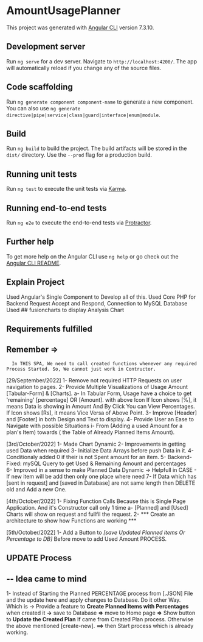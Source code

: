 # AmountUsagePlanner

This project was generated with [Angular CLI](https://github.com/angular/angular-cli) version 7.3.10.

## Development server

Run `ng serve` for a dev server. Navigate to `http://localhost:4200/`. The app will automatically reload if you change any of the source files.

## Code scaffolding

Run `ng generate component component-name` to generate a new component. You can also use `ng generate directive|pipe|service|class|guard|interface|enum|module`.

## Build

Run `ng build` to build the project. The build artifacts will be stored in the `dist/` directory. Use the `--prod` flag for a production build.

## Running unit tests

Run `ng test` to execute the unit tests via [Karma](https://karma-runner.github.io).

## Running end-to-end tests

Run `ng e2e` to execute the end-to-end tests via [Protractor](http://www.protractortest.org/).

## Further help

To get more help on the Angular CLI use `ng help` or go check out the [Angular CLI README](https://github.com/angular/angular-cli/blob/master/README.md).

## Explain Project 

 Used Angular's Single Component to Develop all of this.
 Used Core PHP for Backend Request Accept and Respond, Connection to MySQL Database
 Used ## fusioncharts to display Analysis Chart
  
## Requirements fulfilled

  ## Remember => 
      In THIS SPA, We need to call created functions whenever any required Process Started. So, We cannot just work in Contructor.

 [29/September/2022]
 1- Remove not required HTTP Requests on user navigation to pages.
 2- Provide Multiple Visualizations of Usage Amount [Tabular-Form]  & [Charts].
    a- In Tabular Form, Usage have a choice to get 'remaining' [percentage] OR [Amount]. with above Icon 
        If Icon shows [%], it means Data is showing in Amount And By Click You can View Percentages.
        If Icon shows [Rs], it means Vice Versa of Above Point.
 3- Improve [Header] and [Footer] in both Design and Text to display.
 4- Provide User an Ease to Navigate with possible Situations
      i- From (Adding a used Amount for a plan's Item) towards ( the Table of Already Planned Items Amount). 

  [3rd/October/2022]
  1- Made Chart Dynamic 
  2- Improvements in getting used Data when required
  3- Initialize Data Arrays before push Data in it.
  4- Conditionaly added 0 if their is not Spent amount for an item. 
  5- Backend-Fixed: mySQL Query to get Used & Remaining Amount and percentages  
  6- Improved in a sense to make Planned Data Dynamic -> Helpfull in CASE - If new item will be add then only one place where need 
  7- If Data which has [sent in request] and [saved in Database] are not same length then DELETE old and Add a new One.

  [4th/October/2022] 
  1- Fixing Function Calls Because this is Single Page Application. And it's Constructor call only 1 time
     a- [Planned] and [Used] Charts will show on request and fullfil the request.
  2- *** Create an architecture to show how Functions are working ***

  [5th/October/2022]
  1- Add a Button to *[save Updated Planned items Or Percentage to DB]* Before move to add Used Amount PROCESS.

  ## UPDATE Process
 
  ## -- Idea came to mind

  1- Instead of Starting the Planned PERCENTAGE process from [.JSON] File and the update here and apply changes to Database. Do it other Way. Which is -> Provide a feature to **Create Planned Items with Percentages**  when created it **->** save to Database **=>** move to Home page **=>** Show button to **Update the Created Plan** If came from Created Plan process. Otherwise the above mentioned [create-new].   **==>** then Start process which is already working. 
